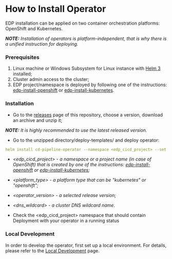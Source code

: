 # How to Install Operator

EDP installation can be applied on two container orchestration platforms: OpenShift and Kubernetes.

_**NOTE:** Installation of operators is platform-independent, that is why there is a unified instruction for deploying._

### Prerequisites
1. Linux machine or Windows Subsystem for Linux instance with [Helm 3](https://helm.sh/docs/intro/install/) installed;
2. Cluster admin access to the cluster;
3. EDP project/namespace is deployed by following one of the instructions: [edp-install-openshift](https://github.com/epmd-edp/edp-install/blob/master/documentation/openshift_install_edp.md#edp-project) or [edp-install-kubernetes](https://github.com/epmd-edp/edp-install/blob/master/documentation/kubernetes_install_edp.md#edp-namespace).

### Installation
* Go to the [releases](https://github.com/epmd-edp/cd-pipeline-operator/releases) page of this repository, choose a version, download an archive and unzip it;

_**NOTE:** It is highly recommended to use the latest released version._

* Go to the unzipped directory/deploy-templates/ and deploy operator:
```yaml
helm install cd-pipeline-operator --namespace <edp_cicd_project> --set name=cd-pipeline-operator --set namespace=<edp_cicd_project> --set platform=<platform_type> --set image.name=epamedp/cd-pipeline-operator --set image.version=<operator_version> --set dnsWildcard=<dns_wildcard>
```

- _<edp_cicd_project> - a namespace or a project name (in case of OpenShift) that is created by one of the instructions: [edp-install-openshift](https://github.com/epmd-edp/edp-install/blob/master/documentation/openshift_install_edp.md#install-edp) or [edp-install-kubernetes](https://github.com/epmd-edp/edp-install/blob/master/documentation/kubernetes_install_edp.md#install-edp);_ 

- _<platform_type> - a platform type that can be "kubernetes" or "openshift";_

- _<operator_version> - a selected release version;_

- _<dns_wildcard> - a cluster DNS wildcard name_.

* Check the <edp_cicd_project> namespace that should contain Deployment with your operator in a running status

### Local Development
In order to develop the operator, first set up a local environment. For details, please refer to the [Local Development](documentation/local-development.md) page.